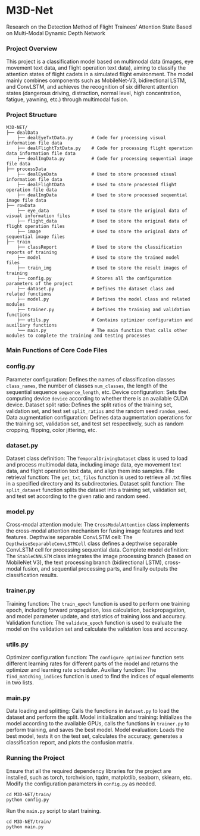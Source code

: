 # M3D-Net
Research on the Detection Method of Flight Trainees’ Attention State Based on Multi-Modal Dynamic Depth Network

### Project Overview ###
This project is a classification model based on multimodal data (images, eye movement text data, and flight operation text data), aiming to classify the attention states of flight cadets in a simulated flight environment. The model mainly combines components such as MobileNet-V3, bidirectional LSTM, and ConvLSTM, and achieves the recognition of six different attention states (dangerous driving, distraction, normal level, high concentration, fatigue, yawning, etc.) through multimodal fusion.

### Project Structure ###
```
M3D-NET/
├── dealData
    ├── dealEyeTxtData.py       # Code for processing visual information file data
    ├── dealFlightTxtData.py    # Code for processing flight operation data information file data
    ├── dealImgData.py          # Code for processing sequential image file data
├── processData
    ├── dealEyeData             # Used to store processed visual information file data
    ├── dealFlightData          # Used to store processed flight operation file data
    ├── dealImgData             # Used to store processed sequential image file data
├── rowData
    ├── eye_data                # Used to store the original data of visual information files
    ├── flight_data             # Used to store the original data of flight operation files
    ├── image                   # Used to store the original data of sequential image files
├── train
    ├── classReport             # Used to store the classification reports of training
    ├── model                   # Used to store the trained model files
    ├── train_img               # Used to store the result images of training
    ├── config.py               # Stores all the configuration parameters of the project
    ├── dataset.py              # Defines the dataset class and related functions
    ├── model.py                # Defines the model class and related modules
    ├── trainer.py              # Defines the training and validation functions
    ├── utils.py                # Contains optimizer configuration and auxiliary functions
    └── main.py                 # The main function that calls other modules to complete the training and testing processes
```

### Main Functions of Core Code Files ###
### config.py ###
Parameter configuration: Defines the names of classification classes `class_names`, the number of classes `num_classes`, the length of the sequential sequence `sequence_length`, etc.
Device configuration: Sets the computing device `device` according to whether there is an available CUDA device.
Dataset split ratio: Defines the split ratios of the training set, validation set, and test set `split_ratios` and the random seed `random_seed`.
Data augmentation configuration: Defines data augmentation operations for the training set, validation set, and test set respectively, such as random cropping, flipping, color jittering, etc.

### dataset.py ###
Dataset class definition: The `TemporalDrivingDataset` class is used to load and process multimodal data, including image data, eye movement text data, and flight operation text data, and align them into samples.
File retrieval function: The `get_txt_files` function is used to retrieve all .txt files in a specified directory and its subdirectories.
Dataset split function: The `split_dataset` function splits the dataset into a training set, validation set, and test set according to the given ratio and random seed.

### model.py ###
Cross-modal attention module: The `CrossModalAttention` class implements the cross-modal attention mechanism for fusing image features and text features.
Depthwise separable ConvLSTM cell: The `DepthwiseSeparableConvLSTMCell` class defines a depthwise separable ConvLSTM cell for processing sequential data.
Complete model definition: The `StableCNNLSTM` class integrates the image processing branch (based on MobileNet V3), the text processing branch (bidirectional LSTM), cross-modal fusion, and sequential processing parts, and finally outputs the classification results.

### trainer.py ###
Training function: The `train_epoch` function is used to perform one training epoch, including forward propagation, loss calculation, backpropagation, and model parameter update, and statistics of training loss and accuracy.
Validation function: The `validate_epoch` function is used to evaluate the model on the validation set and calculate the validation loss and accuracy.

### utils.py ###
Optimizer configuration function: The `configure_optimizer` function sets different learning rates for different parts of the model and returns the optimizer and learning rate scheduler.
Auxiliary function: The `find_matching_indices` function is used to find the indices of equal elements in two lists.

### main.py ###
Data loading and splitting: Calls the functions in `dataset.py` to load the dataset and perform the split.
Model initialization and training: Initializes the model according to the available GPUs, calls the functions in `trainer.py` to perform training, and saves the best model.
Model evaluation: Loads the best model, tests it on the test set, calculates the accuracy, generates a classification report, and plots the confusion matrix.

### Running the Project ###
Ensure that all the required dependency libraries for the project are installed, such as torch, torchvision, tqdm, matplotlib, seaborn, sklearn, etc.
Modify the configuration parameters in `config.py` as needed.
```shell
cd M3D-NET/train/
python config.py
```
Run the `main.py` script to start training.
```shell
cd M3D-NET/train/
python main.py
```
